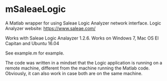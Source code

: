 # mSaleaeLogic
A Matlab wrapper for using Saleae Logic Analyzer network interface. Logic Analyzer website: https://www.saleae.com/

Works with Saleae Logic Analayzer 1.2.6. Works on Windows 7, Mac OS El Capitan and Ubuntu 16.04

See example.m for example.

The code was written in a mindset that the Logic application is running on a remote machine, different from the machine running the Matlab code. Obviously, it can also work in case both are on the same machine.  
